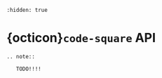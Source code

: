 ```{toctree}
:hidden: true
```

# {octicon}`code-square` API

```{eval-rst}
.. note::

   TODO!!!!
```